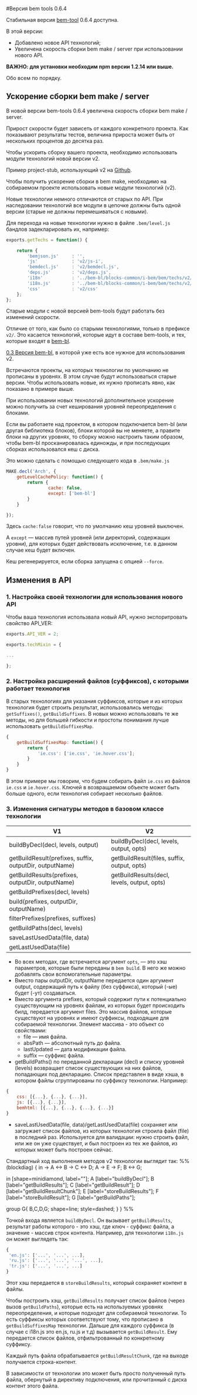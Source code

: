#Версия bem tools 0.6.4

Стабильная версия [bem-tool](http://ru.bem.info/tools/bem/) 0.6.4 доступна. 

В этой версии:
  * Добавлено новое API технологий;
  * Увеличена скорость сборки bem make / server при использовании нового API.

**ВАЖНО: для установки необходим npm версии 1.2.14 или выше.**

Обо всем по порядку.

## Ускорение сборки bem make / server

В новой версии bem-tools 0.6.4 увеличена скорость сборки bem make / server. 

Прирост скорости будет зависеть от каждого конкретного проекта. Как показывают результаты тестов, величина прироста может быть от нескольких процентов до десятка раз. 

Чтобы ускорить сборку вашего проекта, необходимо использовать модули технологий новой версии v2. 

Пример project-stub, использующий v2 на [Github](https://github.com/bem/project-stub/tree/v2).

Чтобы получить ускорение сборки в bem make, необходимо на собираемом проекте использовать новые модули технологий (v2). 

Новые технологии немного отличаются от старых по API. При наследовании технологий все модули в цепочке должны быть одной версии (старые не должны перемешиваться с новыми).

Для перехода на новые технологии нужно в файле `.bem/level.js` бандлов задекларировать их, например:
```js
exports.getTechs = function() {

    return {
        'bemjson.js'     : '',
        'js'             : 'v2/js-i',
        'bemdecl.js'     : 'v2/bemdecl.js',
        'deps.js'        : 'v2/deps.js',
        'i18n'           : '../bem-bl/blocks-common/i-bem/bem/techs/v2/i18n.js'),
        'i18n.js'        : '../bem-bl/blocks-common/i-bem/bem/techs/v2/i18n.js.js'),
        'css'            : 'v2/css'
    };
};
```

Старые модули с новой версией bem-tools будут работать без изменений скорости.

Отличие от того, как было со старыми технологиями, только в префиксе `v2/`. Это касается технологий, которые идут в составе bem-tools, и тех, которые входят в [bem-bl](http://bem.github.io/bem-bl/index.ru.html).

[0.3 Версия bem-bl](https://github.com/bem/bem-bl/tree/0.3), в которой уже есть все нужное для использования v2.

Встречаются проекты, на которых технологии по умолчанию не прописаны в уровнях. В этом случае будут использоваться старые версии. Чтобы использовать новые, их нужно прописать явно, как показано в примере выше.

При использовании новых технологий дополнительное ускорение можно получить за счет кеширования уровней переопределения с блоками. 

Если вы работаете над проектом, в котором подключается bem-bl (или другая библиотека блоков), блоки которой вы не меняете, а правите блоки на других уровнях, то сборку можно настроить таким образом, чтобы bem-bl просканировалась единожды, и при последующих сборках использовался кеш с диска. 

Это можно сделать с помощью следующего кода в `.bem/make.js`
```js
MAKE.decl('Arch', {
    getLevelCachePolicy: function() {
        return {
                cache: false,
                except: ['bem-bl']
        }
    }

});
```

Здесь `cache:false` говорит, что по умолчанию кеш уровней выключен. 

А `except` — массив путей уровней (или директорий, содержащих уровни), для которых будет действовать исключение, т.е. в данном случае кеш будет включен. 

Кеш регенерируется, если сборка запущена с опцией `--force`.

## Изменения в API

### 1. Настройка своей технологии для использования нового API
Чтобы ваша технология использвала новый API, нужно экспоритровать свойство API_VER:
```js
exports.API_VER = 2;

exports.techMixin = {

...

};
```

### 2. Настройка расширений файлов (суффиксов), с которыми работает технология

В старых технологиях для указания суффиксов, которые и из которых технология будет строить результат, использовались методы: `getSuffixes()`, `getBuildSuffixes`. В новых можно использовать те же методы, но для большей гибкости и простоты понимания лучше использовать `getBuildSuffixesMap`.
```js
{
    getBuildSuffixesMap: function() {
        return {
            'ie.css': ['ie.css', 'ie.hover.css'];
        }
    }
}
```

В этом примере мы говорим, что будем собирать файл `ie.css` из файлов `ie.css` и `ie.hover.css`. Ключей в возвращаемом объекте может быть больше одного, если технология собирает несколько файлов.

### 3. Изменения сигнатуры методов в базовом классе технологии

V1                               | V2
-------------------------------- |---------------------------------------
buildByDecl(decl, levels, output)|buildByDecl(decl, levels, output, opts)
getBuildResult(prefixes, suffix, outputDir, outputName)|getBuildResult(files, suffix, output, opts)
getBuildResults(prefixes, outputDir, outputName)|getBuildResults(decl, levels, output, opts)
getBuildPrefixes(decl, levels)|
build(prefixes, outputDir, outputName)|
filterPrefixes(prefixes, suffixes)|
|getBuildPaths(decl, levels)
|saveLastUsedData(file, data)
|getLastUsedData(file)

  * Во всех методах, где встречается аргумент `opts`, — это хэш параметров, которые были переданы в `bem build`. В него же можно добавлять свои вспомогательные параметры.
  * Вместо пары outputDir, outputName передается один аргумент output, содержащий путь к файлу (без суффикса), который (-ые) будет (-ут) создаваться.
  * Вместо аргумента prefixes, который содержит пути к потенциально существующим на уровнях файлам, из которых будет происходить билд, передается аргумент files. Это массив файлов, которые существуют на уровнях и имеют суффиксы, подходящие для собираемой технологии. Элемент массива - это объект со свойствами:
    * file — имя файла.
    * absPath — абсолютный путь до файла.
    * lastUpdated — дата модификации файла.
    * suffix — суффикс файла.
  * getBuildPaths() по переданной декларации (decl) и списку уровней (levels) возвращает список существующих на них файлов, попадающих под декларацию. Список представлен в виде хэша, в котором файлы сгруппированы по суффиксу технологии. 
Например: 
```js
{
    css: [{...}, {...}, {...}],
    js: [{...}, {...}],
    bemhtml: [{...}, {...}, {...}, {...}]
}
```
  * saveLastUsedData(file, data)/getLastUsedData(file) сохраняет или загружает список файлов, из которых технология строила файл (file) в последний раз. Используется для валидации: нужно строить файл, или же он уже существует, и был построен из тех же файлов, из которых может быть построен сейчас.

Стандартный ход выполнения методов v2 технологии выглядит так:
%%(blockdiag)
{
  in -> A <-> B -> C <-> D;
  A -> E -> F;
  B <-> G;
  
  in [shape=minidiamond, label=""];
  A [label="buildByDecl"];
  B [label="getBuildResults"];
  C [label="getBuildResult"];
  D [label="getBuildResultChunk"];
  E [label="storeBuildResults"];
  F [label="storeBuildResult"];
  G [label="getBuildPaths"];
  
  group G{
     B,C,D,G;
     shape=line;
     style=dashed;
  }
}
%%

Точкой входа является `buildByDecl`. Он вызывает `getBuildResults`, результат работы которого - это хэш, где ключ - суффикс файла, а значение - массив строк контента. Например, для технологии `i18n.js` он может выглядеть так:
```js
{
 'en.js': ['...', '...', ...],
 'ru.js': ['...', '...', '...', ...],
 'tr.js': ['...', '...', ...]
}
```

Этот хэш передается в `storeBuildResults`, который сохраняет контент в файлы.

Чтобы построить хэш, `getBuildResults` получает список файлов (через вызов `getBuildPaths`), которые есть на используемых уровнях переопределения, и которые подходят для собираемой технологии. То есть суффиксы которых соответствуют тому, что прописано в `getBuildSuffixesMap` технологии. Дальше для каждого суффикса (в случае с i18n.js это en.js, ru.js и т.д) вызывается `getBuildResult`. Ему передается список файлов, отфильтрованный по конкретному суффиксу. 

Каждый путь файла обрабатывается `getBuildResultChunk`, где на выходе получается строка-контент. 

В зависимости от технологии это может быть просто полученный путь файла, обернутый в директиву подключения, или прочитанный с диска контент этого файла.
